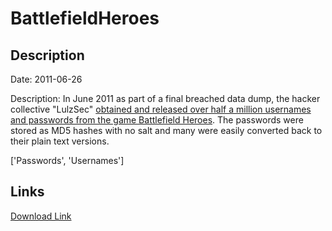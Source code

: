 # BattlefieldHeroes

## Description

Date: 2011-06-26

Description:
In June 2011 as part of a final breached data dump, the hacker collective &quot;LulzSec&quot; <a href="http://www.rockpapershotgun.com/2011/06/26/lulzsec-over-release-battlefield-heroes-data" target="_blank" rel="noopener">obtained and released over half a million usernames and passwords from the game Battlefield Heroes</a>. The passwords were stored as MD5 hashes with no salt and many were easily converted back to their plain text versions.


['Passwords', 'Usernames']

## Links

[Download Link](https://link-to.net/1229997/483.35159395223025/dynamic/?r=aHR0cHM6Ly93d3cubWVkaWFmaXJlLmNvbS92aWV3L3VQd2hGdlcxTmo2bHFKQS9iYXR0bGVmaWVsZGhlcm9lcy5jb20vZmlsZQ==)